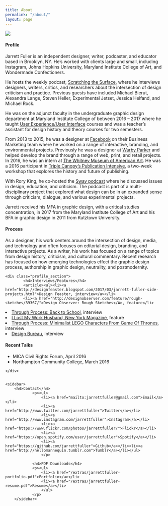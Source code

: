```yaml
---
title: About
permalink: "/about/"
layout: page
---
```


<img class="img-hero" src="/images/portrait.jpg"/>

<div class="profile">
<div class="text">

<div class="profile_section">
<h4>Profile</h4>
<article><p>Jarrett Fuller is an independent designer, writer, podcaster, and educator based in Brooklyn, NY. He’s worked with clients large and small, including Instagram, Johns Hopkins University, Maryland Institute College of Art, and Wondermade Confectioners.</p>

<p>He hosts the weekly podcast, <a href="http://www.scratchingthesurface.fm">Scratching the Surface</a>, where he interviews designers, writers, critics, and researchers about the intersection of design criticism and practice. Previous guests have included Michael Bierut, Alexandra Lange, Steven Heller, Experimental Jetset, Jessica Helfand, and Michael Rock.</p>

<p>He was on the adjunct faculty in the undergraduate graphic design department
at Maryland Institute College of between 2016 – 2017 where he taught <a href="http://jarrettfuller.com/projects/dux">User Experience/User Interface</a> courses and was a teacher’s assistant for design history and theory courses for two semesters.</p>

<p>From 2013 to 2015, he was a designer at <a href="http://www.facebook.com">Facebook</a> on their Business Marketing team where he worked on a range of interactive, branding, and environmental projects. Previously he was a designer at <a href="http://www.warbyparker.com">Warby Parker</a> and helped develop the brand through a range of web, print, and retail projects. In 2016, he was an intern at <a href="http://www.whitney.org">The Whitney Museum of American Art</a>. He was a 2016 participant in <a href="https://www.canopycanopycanopy.com/education#intensive">Triple Canopy’s Publication Intensive</a>, a two-week workshop that explores the history and future of publishing.</p>

<p>With Rory King, he co-hosted the <a href="http://this-is-sway.tumblr.com">Sway podcast</a> where he discussed issues in design, education, and criticism. The podcast is part of a multi-disciplinary project that explored what design can be in an expanded sense through criticism, dialogue, and various experimental projects.</p>

<p>Jarrett received his MFA in graphic design, with a critical studies concentration, in 2017 from the Maryland Institute College of Art and his BFA in graphic design in 2011 from Kutztown University.</p>
</article>
</div>

<div class="profile_section">
<h4>Process</h4>
<article><p>As a designer, his work centers around the intersection of design, media, and technology and often focuses on editorial design, branding, and interactive projects. As a writer, his work has focused on a range of topics from design history, criticism, and cultural commentary. Recent research has focused on how emerging technologies effect the graphic design process, authorship in graphic design, neutrality, and postmodernity.</p>
</article>
</div>

    <div class="profile_section">
            <h4>Interviews/Features</h4>
            <article><ul><li><a href="http://designfeaster.blogspot.com/2017/03/jarrett-fuller-side-projects.html">Design Feaster, interview</a></li>
            <li><a href="http://designobserver.com/feature/rough-sketches/39367/">Design Observer: Rough Sketches</A>, feature</li>
<li><a href="http://throughprocess.com/archive/2015/12/10/">Through Process: Back to School</A>, interview</li>
<li><a href="http://nymag.com/thecut/2014/11/I-lost-my-work-husband.html">I Lost My Work Husband, New York Magazine</A>, feature</li>
<li><a href="http://throughprocess.com/archive/2014/06/16/">Through Process: Minimalist LEGO Characters From Game Of Thrones</A>, interview</li>
<li><a href="http://www.wearedesignbureau.com/projects/dialogue-jarrett-fuller/">Design Bureau</A>, interview</li>
</ul>
</article>
            </div>

<div class="profile_section">
                <h4>Recent Talks</h4>
            <article><ul><li>MICA Civil Rights Forum, April 2016</li>
<li>Northampton Community College, March 2016</li>
</ul>
</article>
            </div>

    </div>


    <sidebar>
        <h4>Contact</h4>
                <p><ul>
                    <li><a href="mailto:jarrettfuller@gmail.com">Email</a></li>
                    <li><a href="http://www.twitter.com/jarrettfuller">Twitter</a></li>
                    <li><a href="http://www.instagram.com/jarrettfuller">Instagram</a></li>
                    <li><a href="https://www.flickr.com/photos/jarrettfuller/">Flickr</a></li>
                    <li><a href="https://open.spotify.com/user/jarrettfuller">Spotify</a></li>
                    <li><a href="https://github.com/jarrettfuller">Github</a></li><li><a href="http://hellomannequin.tumblr.com">Tumblr</a></li></ul>
                    </p>

                <h4>PDF Downloads</h4>
                <p><ul>
                    <li><a href="/extras/jarrettfuller-portfolio.pdf">Portfolio</a></li>
                    <li><a href="/extras/jarrettfuller-resume.pdf">Resume</a></li>
                    </ul>
                </p>
        </sidebar>


<!--
### More Information



### Contact

[email@domain.com](mailto:email@domain.com)-->
